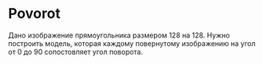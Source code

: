 # Povorot
Дано изображение прямоугольника размером 128 на 128. 
Нужно построить модель, которая каждому повернутому изображению на угол от 0 до 90 сопостовляет угол поворота.
